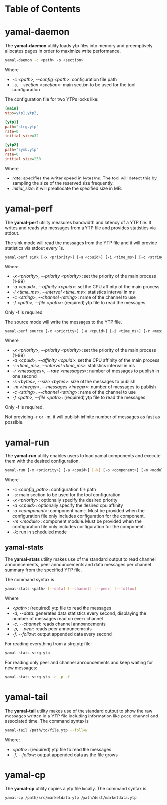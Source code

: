 # Table of Contents

<!--TOC-->

# yamal-daemon

The **yamal-daemon** utility loads ytp files into memory and preemptively allocates pages in order to maximize write performance.

```bash
yamal-daemon -c <path> -s <section>
```

Where

* *-c \<path\>, \--config \<path\>*: configuration file path
* *-s, \--section \<section\>*: main section to be used for the tool configuration

The configuration file for two YTPs looks like:

```ini
[main]
ytps=ytp1,ytp2,

[ytp1]
path="strg.ytp"
rate=0
initial_size=32

[ytp2]
path="symb.ytp"
rate=0
initial_size=250
```

Where

* *rate*: specifies the writer speed in bytes/ns. The tool will detect this by sampling the size of the reserved size frequently.
* *initial\_size*: it will preallocate the specified size in MB.

# yamal-perf

The **yamal-perf** utility measures bandwidth and latency of a YTP file. It writes and reads ytp messages from a YTP file and provides statistics via stdout.

The sink mode will read the messages from the YTP file and it will provide statistics via stdout every 1s.

```bash
yamal-perf sink [-x <priority>] [-a <cpuid>] [-i <time_ms>] [-c <string>] -f <path>
```

Where

* *-x \<priority\>, \--priority \<priority\>*: set the priority of the main process (1-99)
* *-a \<cpuid\>, \--affinity \<cpuid\>*: set the CPU affinity of the main process
* *-i \<time_ms\>, \--interval \<time_ms\>*: statistics interval in ms
* *-c \<string\>, \--channel \<string\>*: name of the channel to use
* *-f \<path\>, \--file \<path\>*: (required) ytp file to read the messages

Only -f is required

The source mode will write the messages to the YTP file.

```bash
yamal-perf source [-x <priority>] [-a <cpuid>] [-i <time_ms>] [-r <messages>] [-s <bytes>] [-m <integer>] [-c <string>] -f <path>
```

Where

* *-x \<priority\>, \--priority \<priority\>*: set the priority of the main process (1-99)
* *-a \<cpuid\>, \--affinity \<cpuid\>*: set the CPU affinity of the main process
* *-i \<time_ms\>, \--interval \<time_ms\>*: statistics interval in ms
* *-r \<messages\>, \--rate \<messages\>*: number of messages to publish in one second
* *-s \<bytes\>, \--size \<bytes\>*: size of the messages to publish
* *-m \<integer\>, \--messages \<integer\>*: number of messages to publish
* *-c \<string\>, \--channel \<string\>*: name of the channel to use
* *-f \<path\>, \--file \<path\>*: (required) ytp file to read the messages

Only -f is required.

Not providing -r or -m, it will publish infinite number of messages as fast as possible.

# yamal-run

The **yamal-run** utility enables users to load yamal components and execute them with the desired configuration.

```bash
yamal-run [-x <priority>] [-a <cpuid>] [-k] [-o <component>] [-m <module>] -c <config_path> -s <section> [--] [--version] [-h]
```

Where

* *-c \<config_path\>*: configuration file path
* *-s*: main section to be used for the tool configuration
* *-x \<priority\>*: optionally specify the desired priority
* *-a \<cpuid\>*: optionally specify the desired cpu affinity
* *-o \<component\>*: component name. Must be provided when the configuration file only includes configuration for the component.
* *-m \<module\>*: component module. Must be provided when the configuration file only includes configuration for the component.
* *-k*: run in scheduled mode

## yamal-stats

The **yamal-stats** utility makes use of the standard output to read channel announcements, peer announcements and data messages per channel summary from the specified YTP file.

The command syntax is

```bash
yamal-stats <path> [--data] [--channel] [--peer] [--follow]
```

Where

* *\<path\>*: (required) ytp file to read the messages
* *-d, \--data*: generates data statistics every second, displaying the number of messages read on every channel
* *-c, \--channel*: reads channel announcements
* *-p, \--peer*: reads peer announcements
* *-f, \--follow*: output appended data every second

For reading everything from a strg.ytp file:

```bash
yamal-stats strg.ytp
```

For reading only peer and channel announcements and keep waiting for new messages:

```bash
yamal-stats strg.ytp -c -p -f
```

# yamal-tail

The **yamal-tail** utility makes use of the standard output to show the raw messages written in a YTP file including information like peer, channel and associated time. The command syntax is

```bash
yamal-tail /path/to/file.ytp --follow
```

Where:

* *\<path\>*: (required) ytp file to read the messages
* *-f, \--follow*: output appended data as the file grows

# yamal-cp

The **yamal-cp** utility copies a ytp file locally. The command syntax is

```bash
yamal-cp /path/src/marketdata.ytp /path/dest/marketdata.ytp
```
